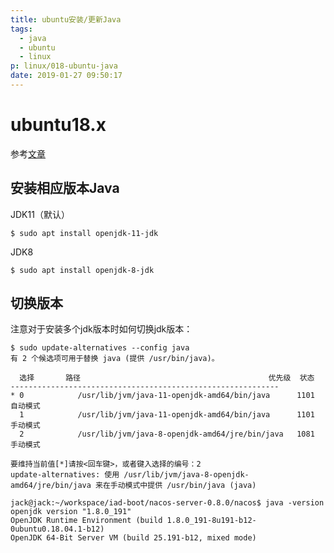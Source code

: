 ```yaml
---
title: ubuntu安装/更新Java
tags:
  - java
  - ubuntu
  - linux
p: linux/018-ubuntu-java
date: 2019-01-27 09:50:17
---
```


# ubuntu18.x

参考[文章](https://linuxconfig.org/how-to-install-java-on-ubuntu-18-04-bionic-beaver-linux)


## 安装相应版本Java

JDK11（默认）
```shell
$ sudo apt install openjdk-11-jdk
```
JDK8
```shell
$ sudo apt install openjdk-8-jdk
```

## 切换版本

注意对于安装多个jdk版本时如何切换jdk版本：

```shell
$ sudo update-alternatives --config java
有 2 个候选项可用于替换 java (提供 /usr/bin/java)。

  选择       路径                                          优先级  状态
------------------------------------------------------------
* 0            /usr/lib/jvm/java-11-openjdk-amd64/bin/java      1101      自动模式
  1            /usr/lib/jvm/java-11-openjdk-amd64/bin/java      1101      手动模式
  2            /usr/lib/jvm/java-8-openjdk-amd64/jre/bin/java   1081      手动模式

要维持当前值[*]请按<回车键>，或者键入选择的编号：2
update-alternatives: 使用 /usr/lib/jvm/java-8-openjdk-amd64/jre/bin/java 来在手动模式中提供 /usr/bin/java (java)

jack@jack:~/workspace/iad-boot/nacos-server-0.8.0/nacos$ java -version
openjdk version "1.8.0_191"
OpenJDK Runtime Environment (build 1.8.0_191-8u191-b12-0ubuntu0.18.04.1-b12)
OpenJDK 64-Bit Server VM (build 25.191-b12, mixed mode)
```
